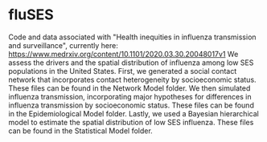 # fluSES
Code and data associated with "Health inequities in influenza transmission and surveillance", currently here: https://www.medrxiv.org/content/10.1101/2020.03.30.20048017v1
We assess the drivers and the spatial distribution of influenza among low SES populations in the United States. First, we generated a social contact network that incorporates contact heterogeneity
by socioeconomic status. These files can be found in the Network Model folder. We then simulated influenza transmission, incorporating major hypotheses for differences in influenza transmission by socioeconomic status. 
These files can be found in the Epidemiological Model folder. Lastly, we used a Bayesian hierarchical model to estimate the spatial distribution of low SES influenza. 
These files can be found in the Statistical Model folder. 
